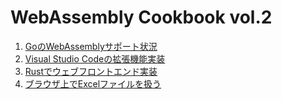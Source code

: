 # WebAssembly Cookbook vol.2

1. [GoのWebAssemblyサポート状況](./ch01/README.md)
2. [Visual Studio Codeの拡張機能実装](./ch02/README.md)
3. [Rustでウェブフロントエンド実装](./ch03/README.md)
4. [ブラウザ上でExcelファイルを扱う](./ch04/README.md)
